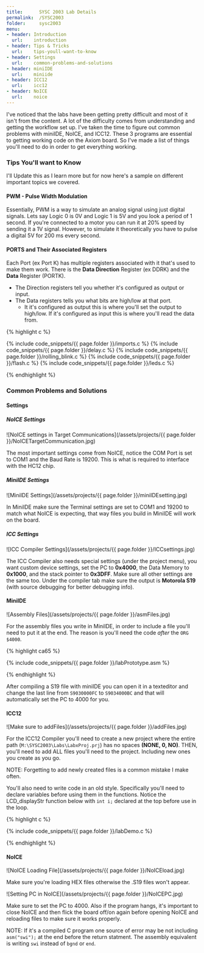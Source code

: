```yaml
---
title:      SYSC 2003 Lab Details
permalink:  /SYSC2003
folder:     sysc2003
menu:
- header: Introduction
  url:    introduction
- header: Tips & Tricks
  url:    tips-youll-want-to-know
- header: Settings
  url:    common-problems-and-solutions
- header: miniIDE
  url:    miniide
- header: ICC12
  url:    icc12
- header: NoICE
  url:    noice
---
```


I've noticed that the labs have been getting pretty difficult and most of it isn't from the content. A lot of the difficulty comes from understanding and getting the workflow set up. I've taken the time to figure out common problems with miniIDE, NoICE, and ICC12. These 3 programs are essential to getting working code on the Axiom board. So I've made a list of things you'll need to do in order to get everything working.

### Tips You'll want to Know

I'll Update this as I learn more but for now here's a sample on different important topics we covered.

#### PWM - Pulse Width Modulation

Essentially, PWM is a way to simulate an analog signal using just digital signals. Lets say Logic 0 is 0V and Logic 1 is 5V and you look a period of 1 second. If you're connected to a motor you can run it at 20% speed by sending it a 1V signal. However, to simulate it theoretically you have to pulse a digital 5V for 200 ms every second.

#### PORTS and Their Associated Registers

Each Port (ex Port K) has multiple registers associated with it that's used to make them work. There is the **Data Direction** Register (ex DDRK) and the **Data** Register (PORTK).

* The Direction registers tell you whether it's configured as output or input.
* The Data registers tells you what bits are high/low at that port.
  * It it's configured as output this is where you'll set the output to high/low. If it's configured as input this is where you'll read the data from.

{% highlight c %}

{% include code_snippets/{{ page.folder }}/imports.c %}
{% include code_snippets/{{ page.folder }}/delay.c %}
{% include code_snippets/{{ page.folder }}/rolling_blink.c %}
{% include code_snippets/{{ page.folder }}/flash.c %}
{% include code_snippets/{{ page.folder }}/leds.c %}

{% endhighlight %}

### Common Problems and Solutions

#### Settings

##### NoICE Settings

![NoICE settings in Target Communications](/assets/projects/{{ page.folder }}/NoICETargetCommunication.jpg)

The most important settings come from NoICE, notice the COM Port is set to COM1 and the Baud Rate is 19200. This is what is required to interface with the HC12 chip.

##### MiniIDE Settings

![MiniIDE Settings](/assets/projects/{{ page.folder }}/miniIDEsetting.jpg)

In MiniIDE make sure the Terminal settings are set to COM1 and 19200 to match  what NoICE is expecting, that way files you build in MiniIDE will work on the board.

##### ICC Settings

![ICC Compiler Settings](/assets/projects/{{ page.folder }}/ICCsettings.jpg)

The ICC Compiler also needs special settings (under the project menu), you want custom device settings, set the PC to **0x4000**, the Data Memory to **0x1000**, and the stack pointer to **0x3DFF**. Make sure all other settings are the same too. Under the compiler tab make sure the output is **Motorola S19** (with source debugging for better debugging info).

#### MiniIDE

![Assembly Files](/assets/projects/{{ page.folder }}/asmFiles.jpg)

For the assembly files you write in MiniIDE, in order to include a file you'll need to put it at the end. The reason is you'll need the code *after* the `ORG $4000`.

{% highlight ca65 %}

{% include code_snippets/{{ page.folder }}/labPrototype.asm %}

{% endhighlight %}

After compiling a S19 file with miniIDE you can open it in a texteditor and change the last line from `S9030000FC` to `S9034000BC` and that will automatically set the PC to 4000 for you.

#### ICC12

![Make sure to addFiles](/assets/projects/{{ page.folder }}/addFiles.jpg)

For the ICC12 Compiler you'll need to create a new project where the entire path (`M:\SYSC2003\Labs\LabxProj.prj`) has no spaces **(NONE, 0, NO)**. THEN, you'll need to add ALL files you'll need to the project. Including new ones you create as you go.

NOTE: Forgetting to add newly created files is a common mistake I make often.

You'll also need to write code in an old style. Specifically you'll need to declare variables before using them in the functions. Notice the LCD_displayStr function below with `int i;` declared at the top before use in the loop.

{% highlight c %}

{% include code_snippets/{{ page.folder }}/labDemo.c %}

{% endhighlight %}


#### NoICE

![NoICE Loading File](/assets/projects/{{ page.folder }}/NoICEload.jpg)

Make sure you're loading HEX files otherwise the .S19 files won't appear.

![Setting PC in NoICE](/assets/projects/{{ page.folder }}/NoICEPC.jpg)

Make sure to set the PC to 4000. Also if the program hangs, it's important to close NoICE and then flick the board off/on again before opening NoICE and reloading files to make sure it works properly.

NOTE: If it's a compiled C program one source of error may be not including `asm("swi");` at the end before the return statment. The assembly equivalent is writing `swi` instead of `bgnd` or `end`.
